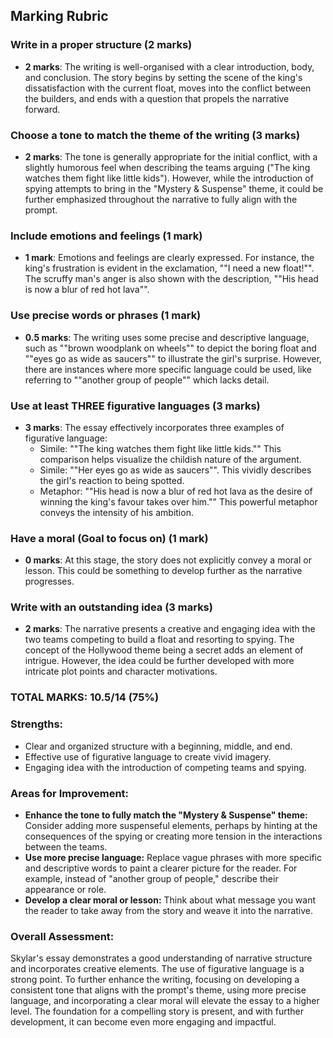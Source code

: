 ## Marking Rubric

### Write in a proper structure (2 marks)

- **2 marks**: The writing is well-organised with a clear introduction, body, and conclusion. The story begins by setting the scene of the king's dissatisfaction with the current float, moves into the conflict between the builders, and ends with a question that propels the narrative forward.

### Choose a tone to match the theme of the writing (3 marks)

- **2 marks**: The tone is generally appropriate for the initial conflict, with a slightly humorous feel when describing the teams arguing ("The king watches them fight like little kids"). However, while the introduction of spying attempts to bring in the "Mystery & Suspense" theme, it could be further emphasized throughout the narrative to fully align with the prompt.

### Include emotions and feelings (1 mark)

- **1 mark**: Emotions and feelings are clearly expressed. For instance, the king's frustration is evident in the exclamation, ""I need a new float!"". The scruffy man's anger is also shown with the description, ""His head is now a blur of red hot lava"".

### Use precise words or phrases (1 mark)

- **0.5 marks**: The writing uses some precise and descriptive language, such as ""brown woodplank on wheels"" to depict the boring float and ""eyes go as wide as saucers"" to illustrate the girl's surprise. However, there are instances where more specific language could be used, like referring to ""another group of people"" which lacks detail.

### Use at least THREE figurative languages (3 marks)

- **3 marks**: The essay effectively incorporates three examples of figurative language:
  - Simile: ""The king watches them fight like little kids."" This comparison helps visualize the childish nature of the argument.
  - Simile: ""Her eyes go as wide as saucers"". This vividly describes the girl's reaction to being spotted.
  - Metaphor: ""His head is now a blur of red hot lava as the desire of winning the king's favour takes over him."" This powerful metaphor conveys the intensity of his ambition.

### Have a moral (Goal to focus on) (1 mark)

- **0 marks**: At this stage, the story does not explicitly convey a moral or lesson. This could be something to develop further as the narrative progresses.

### Write with an outstanding idea (3 marks)

- **2 marks**: The narrative presents a creative and engaging idea with the two teams competing to build a float and resorting to spying. The concept of the Hollywood theme being a secret adds an element of intrigue. However, the idea could be further developed with more intricate plot points and character motivations.

### TOTAL MARKS: 10.5/14 (75%)

### Strengths:

- Clear and organized structure with a beginning, middle, and end.
- Effective use of figurative language to create vivid imagery.
- Engaging idea with the introduction of competing teams and spying.

### Areas for Improvement:

- **Enhance the tone to fully match the "Mystery & Suspense" theme:** Consider adding more suspenseful elements, perhaps by hinting at the consequences of the spying or creating more tension in the interactions between the teams.
- **Use more precise language:** Replace vague phrases with more specific and descriptive words to paint a clearer picture for the reader. For example, instead of "another group of people," describe their appearance or role.
- **Develop a clear moral or lesson:** Think about what message you want the reader to take away from the story and weave it into the narrative.

### Overall Assessment:

Skylar's essay demonstrates a good understanding of narrative structure and incorporates creative elements. The use of figurative language is a strong point. To further enhance the writing, focusing on developing a consistent tone that aligns with the prompt's theme, using more precise language, and incorporating a clear moral will elevate the essay to a higher level. The foundation for a compelling story is present, and with further development, it can become even more engaging and impactful.
